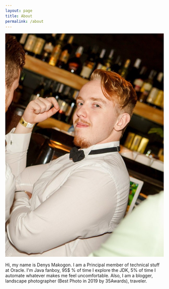 ```yaml
---
layout: page
title: About
permalink: /about
---
```


![me](_images/about/me_copy.jpg)

Hi, my name is Denys Makogon. I am a Principal member of technical stuff at Oracle.
I'm Java fanboy, 95$ % of time I explore the JDK, 5% of time I automate whatever makes me feel uncomfortable.
Also, I am a blogger, landscape photographer (Best Photo in 2019 by 35Awards), traveler.
